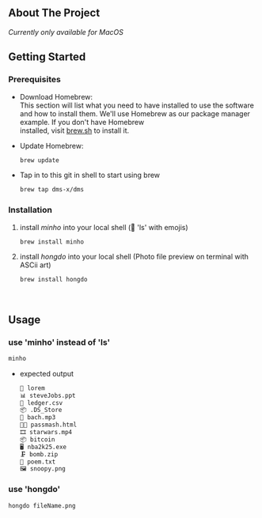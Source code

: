 ## About The Project

*Currently only available for MacOS*

## Getting Started
### Prerequisites
- Download Homebrew: <br>
  This section will list what you need to have installed to use the software and how to install them. We'll use Homebrew as our package manager example. If you don't have Homebrew     
  installed, visit [brew.sh](https://brew.sh/) to install it.

- Update Homebrew:
  ```sh
  brew update
  ```

- Tap in to this git in shell to start using brew
  ```sh
  brew tap dms-x/dms
  ```

### Installation
1. install *minho* into your local shell (📁 'ls' with emojis)
    ```sh
    brew install minho
    ```
2. install *hongdo* into your local shell (Photo file preview on terminal with ASCii art)
    ```sh
    brew install hongdo
    ```
<br>

## Usage
### use 'minho' instead of 'ls'
  ```sh
  minho
  ```
  - expected output
    ```sh
    📁 lorem
    📊 steveJobs.ppt
    📄 ledger.csv
    📦 .DS_Store
    🎵 bach.mp3
    👨‍💻 passmash.html
    🎞️ starwars.mp4
    📦 bitcoin
    🖥️ nba2k25.exe
    🗜️ bomb.zip
    📄 poem.txt
    🖼️ snoopy.png
    ```
  
### use 'hongdo'
  ```sh
  hongdo fileName.png
  ```
